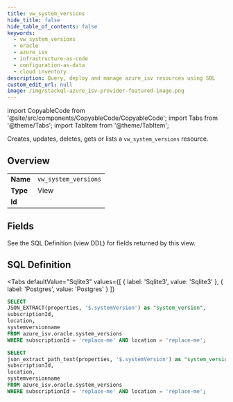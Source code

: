 ```yaml
--- 
title: vw_system_versions
hide_title: false
hide_table_of_contents: false
keywords:
  - vw_system_versions
  - oracle
  - azure_isv
  - infrastructure-as-code
  - configuration-as-data
  - cloud inventory
description: Query, deploy and manage azure_isv resources using SQL
custom_edit_url: null
image: /img/stackql-azure_isv-provider-featured-image.png
---
```


import CopyableCode from '@site/src/components/CopyableCode/CopyableCode';
import Tabs from '@theme/Tabs';
import TabItem from '@theme/TabItem';

Creates, updates, deletes, gets or lists a <code>vw_system_versions</code> resource.

## Overview
<table><tbody>
<tr><td><b>Name</b></td><td><code>vw_system_versions</code></td></tr>
<tr><td><b>Type</b></td><td>View</td></tr>
<tr><td><b>Id</b></td><td><CopyableCode code="azure_isv.oracle.vw_system_versions" /></td></tr>
</tbody></table>

## Fields

See the SQL Definition (view DDL) for fields returned by this view.

## SQL Definition

<Tabs
defaultValue="Sqlite3"
values={[
{ label: 'Sqlite3', value: 'Sqlite3' },
{ label: 'Postgres', value: 'Postgres' }
]}
>
<TabItem value="Sqlite3">

```sql
SELECT
JSON_EXTRACT(properties, '$.systemVersion') as "system_version",
subscriptionId,
location,
systemversionname
FROM azure_isv.oracle.system_versions
WHERE subscriptionId = 'replace-me' AND location = 'replace-me';
```

</TabItem>
<TabItem value="Postgres">

```sql
SELECT
json_extract_path_text(properties, '$.systemVersion') as "system_version",
subscriptionId,
location,
systemversionname
FROM azure_isv.oracle.system_versions
WHERE subscriptionId = 'replace-me' AND location = 'replace-me';
```

</TabItem>
</Tabs>
